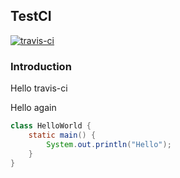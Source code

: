## TestCI

[![travis-ci](https://api.travis-ci.org/leeonky/travis-dev.svg?branch=master)](https://travis-ci.org/leeonky/travis-dev)



### Introduction

Hello travis-ci

Hello again

```java
class HelloWorld {
    static main() {
        System.out.println("Hello");
    }
}

```
